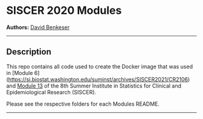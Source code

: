 # SISCER 2020 Modules

**Authors:** [David Benkeser](https://www.github.com/benkeser/)

-----

## Description

This repo contains all code used to create the Docker image that was used 
in [Module 6]
(https://si.biostat.washington.edu/suminst/archives/SISCER2021/CR2106) 
and [Module 13](https://si.biostat.washington.edu/suminst/archives/SISCER2021/CR2113)
of the 8th Summer Institute in Statistics for Clinical and Epidemiological
Research (SISCER).

Please see the respective folders for each Modules README.

-----
